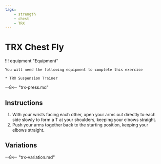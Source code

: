 ```yaml
---
tags:
    - strength
    - chest
    - TRX
---
```


#  TRX Chest Fly

!!! equipment "Equipment"

    You will need the following equipment to complete this exercise
    
    * TRX Suspension Trainer

--8<-- "trx-press.md"

## Instructions

1. With your wrists facing each other, open your arms out directly to each side slowly to form a T at your shoulders, keeping your elbows straight.
2. Push your arms together back to the starting position, keeping your elbows straight.

## Variations

--8<-- "trx-variation.md"